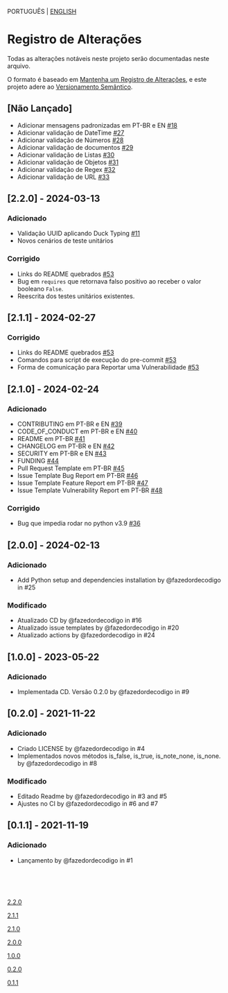 PORTUGUÊS | [ENGLISH](https://github.com/fazedordecodigo/PyFlunt/blob/main/CHANGELOG_EN.md)

# Registro de Alterações

Todas as alterações notáveis neste projeto serão documentadas neste arquivo.

O formato é baseado em [Mantenha um Registro de Alterações](https://keepachangelog.com/pt-BR/1.1.0/),
e este projeto adere ao [Versionamento Semântico](https://semver.org/lang/pt-BR/spec/v2.0.0.html).

## [Não Lançado]
- Adicionar mensagens padronizadas em PT-BR e EN [#18](https://github.com/fazedordecodigo/PyFlunt/issues/18)
- Adicionar validação de DateTime [#27](https://github.com/fazedordecodigo/PyFlunt/issues/27)
- Adicionar validação de Números [#28](https://github.com/fazedordecodigo/PyFlunt/issues/28)
- Adicionar validação de documentos [#29](https://github.com/fazedordecodigo/PyFlunt/issues/29)
- Adicionar validação de Listas [#30](https://github.com/fazedordecodigo/PyFlunt/issues/30)
- Adicionar validação de Objetos [#31](https://github.com/fazedordecodigo/PyFlunt/issues/31)
- Adicionar validação de Regex [#32](https://github.com/fazedordecodigo/PyFlunt/issues/32)
- Adicionar validação de URL [#33](https://github.com/fazedordecodigo/PyFlunt/issues/33)

## [2.2.0] - 2024-03-13
### Adicionado
- Validação UUID aplicando Duck Typing [#11](https://github.com/fazedordecodigo/PyFlunt/issues/11)
- Novos cenários de teste unitários

### Corrigido
- Links do README quebrados [#53](https://github.com/fazedordecodigo/PyFlunt/issues/53)
- Bug em `requires` que retornava falso positivo ao receber o valor booleano `False`.
- Reescrita dos testes unitários existentes.



## [2.1.1] - 2024-02-27
### Corrigido
- Links do README quebrados [#53](https://github.com/fazedordecodigo/PyFlunt/issues/53)
- Comandos para script de execução do pre-commit [#53](https://github.com/fazedordecodigo/PyFlunt/issues/53)
- Forma de comunicação para Reportar uma Vulnerabilidade [#53](https://github.com/fazedordecodigo/PyFlunt/issues/53)

## [2.1.0] - 2024-02-24
### Adicionado
- CONTRIBUTING em PT-BR e EN [#39](https://github.com/fazedordecodigo/PyFlunt/issues/39)
- CODE_OF_CONDUCT em PT-BR e EN [#40](https://github.com/fazedordecodigo/PyFlunt/issues/40)
- README em PT-BR [#41](https://github.com/fazedordecodigo/PyFlunt/issues/41)
- CHANGELOG em PT-BR e EN [#42](https://github.com/fazedordecodigo/PyFlunt/issues/42)
- SECURITY em PT-BR e EN [#43](https://github.com/fazedordecodigo/PyFlunt/issues/43)
- FUNDING [#44](https://github.com/fazedordecodigo/PyFlunt/issues/44)
- Pull Request Template em PT-BR [#45](https://github.com/fazedordecodigo/PyFlunt/issues/45)
- Issue Template Bug Report em PT-BR [#46](https://github.com/fazedordecodigo/PyFlunt/issues/46)
- Issue Template Feature Report em PT-BR [#47](https://github.com/fazedordecodigo/PyFlunt/issues/47)
- Issue Template Vulnerability Report em PT-BR [#48](https://github.com/fazedordecodigo/PyFlunt/issues/48)

### Corrigido
- Bug que impedia rodar no python v3.9 [#36](https://github.com/fazedordecodigo/PyFlunt/issues/36)

## [2.0.0] - 2024-02-13
### Adicionado

- Add Python setup and dependencies installation by @fazedordecodigo in #25

### Modificado

- Atualizado CD by @fazedordecodigo in #16
- Atualizado issue templates by @fazedordecodigo in #20
- Atualizado actions by @fazedordecodigo in #24

## [1.0.0] - 2023-05-22
### Adicionado

- Implementada CD. Versão 0.2.0 by @fazedordecodigo in #9

## [0.2.0] - 2021-11-22
### Adicionado

- Criado LICENSE by @fazedordecodigo in #4
- Implementados novos métodos is_false, is_true, is_note_none, is_none. by @fazedordecodigo in #8

### Modificado

- Editado Readme by @fazedordecodigo in #3 and #5
- Ajustes no CI by @fazedordecodigo in #6 and #7

## [0.1.1] - 2021-11-19
### Adicionado

- Lançamento by @fazedordecodigo in #1



<br>
<br>
<br>

[2.2.0](https://github.com/fazedordecodigo/PyFlunt/compare/v2.1.1...v2.2.0)

[2.1.1](https://github.com/fazedordecodigo/PyFlunt/compare/v2.1.0...v2.1.1)

[2.1.0](https://github.com/fazedordecodigo/PyFlunt/compare/v2.0.0...v2.1.0)

[2.0.0](https://github.com/fazedordecodigo/PyFlunt/compare/v1.0.0...v2.0.0)

[1.0.0](https://github.com/fazedordecodigo/PyFlunt/compare/0.2.0...v1.0.0)

[0.2.0](https://github.com/fazedordecodigo/PyFlunt/compare/0.1.1...0.2.0)

[0.1.1](https://github.com/fazedordecodigo/PyFlunt/commits/0.1.1)
